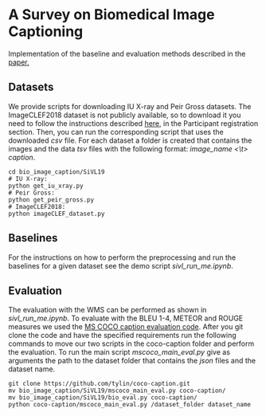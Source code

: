 A Survey on Biomedical Image Captioning
=================

Implementation of the baseline and evaluation methods described in the [paper.](https://arxiv.org/abs/1905.13302)

## Datasets ##

We provide scripts for downloading IU X-ray and Peir Gross datasets. The ImageCLEF2018 dataset is not publicly 
available, so to download it you need to follow the instructions described [here](https://www.imageclef.org/2018/caption), 
in the Participant registration section. Then, you can run the corresponding script that uses the downloaded *csv*
file.
For each dataset a folder is created that contains the images and the data *tsv* files with 
the following format: *image_name <\t> caption*.


```shell
cd bio_image_caption/SiVL19
# IU X-ray:
python get_iu_xray.py
# Peir Gross:
python get_peir_gross.py
# ImageCLEF2018:
python imageCLEF_dataset.py
```

## Baselines ##

For the instructions on how to perform the preprocessing and run the baselines for a given dataset see 
the demo script *sivl_run_me.ipynb*.

## Evaluation ##

The evaluation with the WMS can be performed as shown in *sivl_run_me.ipynb*.
To evaluate with the BLEU 1-4, METEOR and ROUGE measures we used the [MS COCO caption evaluation code](https://github.com/tylin/coco-caption).
After you git clone the code and have the specified requirements run the following commands to move our 
two scripts in the coco-caption folder and perform the evaluation. 
To run the main script *mscoco_main_eval.py* give as arguments the path to the dataset folder that contains 
the *json* files and the dataset name.
```shell
git clone https://github.com/tylin/coco-caption.git
mv bio_image_caption/SiVL19/mscoco_main_eval.py coco-caption/
mv bio_image_caption/SiVL19/bio_eval.py coco-caption/
python coco-caption/mscoco_main_eval.py /dataset_folder dataset_name
```

